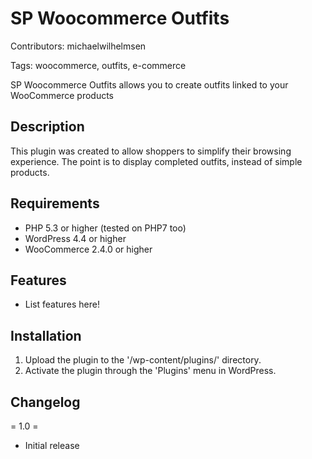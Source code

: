 # SP Woocommerce Outfits

Contributors: michaelwilhelmsen

Tags: woocommerce, outfits, e-commerce

SP Woocommerce Outfits allows you to create outfits linked to your WooCommerce products

## Description
This plugin was created to allow shoppers to simplify their browsing experience.
The point is to display completed outfits, instead of simple products.

## Requirements
* PHP 5.3 or higher (tested on PHP7 too)
* WordPress 4.4 or higher
* WooCommerce 2.4.0 or higher

## Features
* List features here!

## Installation
1. Upload the plugin to the '/wp-content/plugins/' directory.
2. Activate the plugin through the 'Plugins' menu in WordPress.

## Changelog
= 1.0 =
* Initial release
